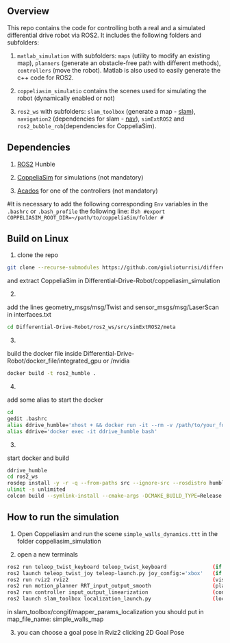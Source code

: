 ## Overview
This repo contains the code for controlling both a real and a simulated differential drive robot via ROS2. It includes the following folders and subfolders:

1. ```matlab_simulation``` with subfolders: ```maps``` (utility to modify an existing map), ```planners``` (generate an obstacle-free path with different methods), ```controllers``` (move the robot). Matlab is also used to easily generate the c++ code for ROS2.
 
2. ```coppeliasim_simulatio``` contains the scenes used for simulating the robot (dynamically enabled or not)

3. ```ros2_ws``` with subfolders: ```slam_toolbox``` (generate a map - [slam](https://github.com/SteveMacenski/slam_toolbox)), ```navigation2``` (dependencies for slam - [nav](https://github.com/ros-planning/navigation2)), ```simExtROS2``` and ```ros2_bubble_rob```(dependencies for CoppeliaSim).

 
## Dependencies
1. [ROS2](https://docs.ros.org/en/foxy/Installation.html) Hunble

2. [CoppeliaSim](https://www.coppeliarobotics.com/downloads) for simulations (not mandatory)

2. [Acados](https://github.com/acados/acados) for one of the controllers (not mandatory)


#It is necessary to add the following corresponding `Env` variables in the `.bashrc` or `.bash_profile` the following line:
#```sh
#export COPPELIASIM_ROOT_DIR=~/path/to/coppeliaSim/folder
#```


## Build on Linux
1. clone the repo
```sh
git clone --recurse-submodules https://github.com/giulioturrisi/differential_drive.git
```
and extract CoppeliaSim in Differential-Drive-Robot/coppeliasim_simulation

2. 
add the lines geometry_msgs/msg/Twist and sensor_msgs/msg/LaserScan in interfaces.txt 
```sh
cd Differential-Drive-Robot/ros2_ws/src/simExtROS2/meta
```

3.
build the docker file inside Differential-Drive-Robot/docker_file/integrated_gpu or /nvidia
```sh
docker build -t ros2_humble .
```

4. 
add some alias to start the docker
```sh
cd 
gedit .bashrc
alias ddrive_humble='xhost + && docker run -it --rm -v /path/to/your_folder/Differential-Drive-Robot:/home/ -v /tmp/.X11-unix:/tmp/.X11-unix:rw -e DISPLAY=$DISPLAY -e WAYLAND_DISPLAY=$WAYLAND_DISPLAY  -e QT_X11_NO_MITSHM=1 --gpus all --name ddrive_foxy ros2_humble'  (if nvidia image for docker)
alias ddrive='docker exec -it ddrive_humble bash'
```

3. 
start docker and build
```sh
ddrive_humble
cd ros2_ws
rosdep install -y -r -q --from-paths src --ignore-src --rosdistro humble
ulimit -s unlimited
colcon build --symlink-install --cmake-args -DCMAKE_BUILD_TYPE=Release
```


## How to run the simulation
1. Open Coppeliasim and run the scene `simple_walls_dynamics.ttt` in the folder coppeliasim_simulation

2. open a new terminals 
```sh
ros2 run teleop_twist_keyboard teleop_twist_keyboard               (if you want to use the keyboard)
ros2 launch teleop_twist_joy teleop-launch.py joy_config:='xbox'   (if you want to use the joystick)
ros2 run rviz2 rviz2                                               (visualization)
ros2 run motion_planner RRT_input_output_smooth                    (planning)
ros2 run controller input_output_linearization                     (control)
ros2 launch slam_toolbox localization_launch.py                    (localization)
```
in slam_toolbox/congif/mapper_params_localization you should put in map_file_name: simple_walls_map


3. you can choose a goal pose in Rviz2 clicking 2D Goal Pose


